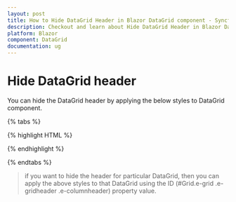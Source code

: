 ```yaml
---
layout: post
title: How to Hide DataGrid Header in Blazor DataGrid component - Syncfusion
description: Checkout and learn about Hide DataGrid Header in Blazor DataGrid component of Syncfusion, and more details
platform: Blazor
component: DataGrid
documentation: ug
---
```


# Hide DataGrid header

You can hide the DataGrid header by applying the below styles to DataGrid component.

{% tabs %}

{% highlight HTML %}

<style>
    .e-grid .e-gridheader .e-columnheader{
        display: none;
    }
</style>

{% endhighlight %}

{% endtabs  %}

> if you want to hide the header for particular DataGrid, then you can apply the above styles to that DataGrid using the ID (#Grid.e-grid .e-gridheader .e-columnheader) property value.